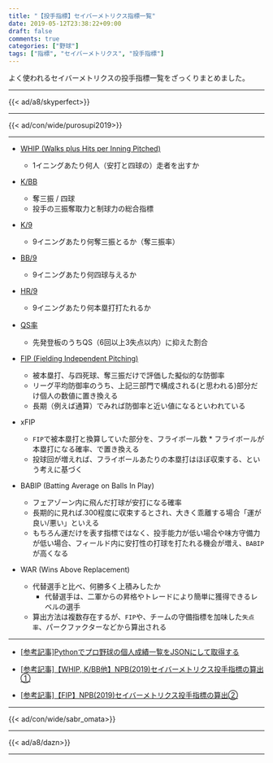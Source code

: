 ```yaml
---
title: "【投手指標】セイバーメトリクス指標一覧"
date: 2019-05-12T23:38:22+09:00
draft: false
comments: true
categories: ["野球"]
tags: ["指標", "セイバーメトリクス", "投手指標"]
---
```


よく使われるセイバーメトリクスの投手指標一覧をざっくりまとめました。

<!--more-->

---

{{< ad/a8/skyperfect>}}

---

{{< ad/con/wide/purosupi2019>}}

---

- [WHIP (Walks plus Hits per Inning Pitched)](https://www.ted027.com/post/sabr-pitch-whip#whip)
  - 1イニングあたり何人（安打と四球の）走者を出すか

- [K/BB](https://www.ted027.com/post/sabr-pitch-whip#k-bb)
  - 奪三振 / 四球
  - 投手の三振奪取力と制球力の総合指標

- [K/9](https://www.ted027.com/post/sabr-pitch-whip#k-9)
  - 9イニングあたり何奪三振とるか（奪三振率）

- [BB/9](https://www.ted027.com/post/sabr-pitch-whip#bb-9)
  - 9イニングあたり何四球与えるか

- [HR/9](https://www.ted027.com/post/sabr-pitch-whip#hr-9)
  - 9イニングあたり何本塁打打たれるか

- [QS率](https://www.ted027.com/post/sabr-pitch-whip#qs率)
  - 先発登板のうちQS（6回以上3失点以内）に抑えた割合

- [FIP (Fielding Independent Pitching)](https://www.ted027.com/post/sabr-pitch-fip#fip-fielding-independent-pitching)
  - 被本塁打、与四死球、奪三振だけで評価した擬似的な防御率
  - リーグ平均防御率のうち、上記三部門で構成される(と思われる)部分だけ個人の数値に置き換える
  - 長期（例えば通算）でみれば防御率と近い値になるといわれている

- xFIP
  - `FIP`で被本塁打と換算していた部分を、フライボール数 * フライボールが本塁打になる確率、で置き換える
  - 投球回が増えれば、フライボールあたりの本塁打はほぼ収束する、という考えに基づく

- BABIP (Batting Average on Balls In Play)
  - フェアゾーン内に飛んだ打球が安打になる確率
  - 長期的に見れば.300程度に収束するとされ、大きく乖離する場合「運が良い/悪い」といえる
  - もちろん運だけを表す指標ではなく、投手能力が低い場合や味方守備力が低い場合、フィールド内に安打性の打球を打たれる機会が増え、`BABIP`が高くなる

- WAR (Wins Above Replacement)
  - 代替選手と比べ、何勝多く上積みしたか
    - 代替選手は、二軍からの昇格やトレードにより簡単に獲得できるレベルの選手
  - 算出方法は複数存在するが、`FIP`や、チームの守備指標を加味した`失点率`、パークファクターなどから算出される

---

- [[参考記事]Pythonでプロ野球の個人成績一覧をJSONにして取得する](https://www.ted027.com/post/python-personal-records)

- [[参考記事]【WHIP, K/BB他】NPB(2019)セイバーメトリクス投手指標の算出①](https://www.ted027.com/post/sabr-pitch-whip)

- [[参考記事]【FIP】NPB(2019)セイバーメトリクス投手指標の算出②](https://www.ted027.com/post/sabr-pitch-fip)

---

{{< ad/con/wide/sabr_omata>}}

---

{{< ad/a8/dazn>}}

---
